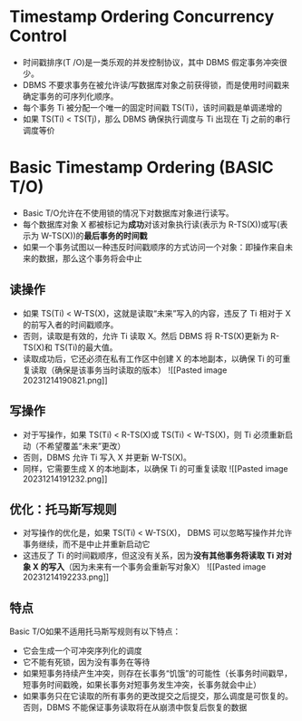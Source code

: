 # Timestamp Ordering Concurrency Control
- 时间戳排序(T /O)是一类乐观的并发控制协议，其中 DBMS 假定事务冲突很少。
- DBMS 不要求事务在被允许读/写数据库对象之前获得锁，而是使用时间戳来确定事务的可序列化顺序。
- 每个事务 Ti 被分配一个唯一的固定时间戳 TS(Ti)，该时间戳是单调递增的
- 如果 TS(Ti) < TS(Tj)，那么 DBMS 确保执行调度与 Ti 出现在 Tj 之前的串行调度等价

# Basic Timestamp Ordering (BASIC T/O)
- Basic T/O允许在不使用锁的情况下对数据库对象进行读写。
- 每个数据库对象 X 都被标记为**成功**对该对象执行读(表示为 R-TS(X))或写(表示为 W-TS(X))的**最后事务的时间戳**
- 如果一个事务试图以一种违反时间戳顺序的方式访问一个对象：即操作来自未来的数据，那么这个事务将会中止

## 读操作
- 如果 TS(Ti) < W-TS(X)，这就是读取“未来”写入的内容，违反了 Ti 相对于 X 的前写入者的时间戳顺序。
- 否则，读取是有效的，允许 Ti 读取 X。然后 DBMS 将 R-TS(X)更新为 R-TS(X)和 TS(Ti)的最大值。
- 读取成功后，它还必须在私有工作区中创建 X 的本地副本，以确保 Ti 的可重复读取（确保是该事务当时读取的版本）
![[Pasted image 20231214190821.png]]

## 写操作
- 对于写操作，如果 TS(Ti) < R-TS(X)或 TS(Ti) < W-TS(X)，则 Ti 必须重新启动（不希望覆盖“未来”更改）
- 否则，DBMS 允许 Ti 写入 X 并更新 W-TS(X)。
- 同样，它需要生成 X 的本地副本，以确保 Ti 的可重复读取
![[Pasted image 20231214191232.png]]

## 优化：托马斯写规则
- 对写操作的优化是，如果 TS(Ti) < W-TS(X)， DBMS 可以忽略写操作并允许事务继续，而不是中止并重新启动它
- 这违反了 Ti 的时间戳顺序，但这没有关系，因为**没有其他事务将读取 Ti 对对象 X 的写入**（因为未来有一个事务会重新写对象X）
![[Pasted image 20231214192233.png]]

## 特点
Basic T/O如果不适用托马斯写规则有以下特点：
- 它会生成一个可冲突序列化的调度
- 它不能有死锁，因为没有事务在等待
- 如果短事务持续产生冲突，则存在长事务“饥饿”的可能性（长事务时间戳早，短事务时间戳晚，如果长事务对短事务发生冲突，长事务就会中止）
- 如果事务只在它读取的所有事务的更改提交之后提交，那么调度是可恢复的。 否则，DBMS 不能保证事务读取将在从崩溃中恢复后恢复的数据

